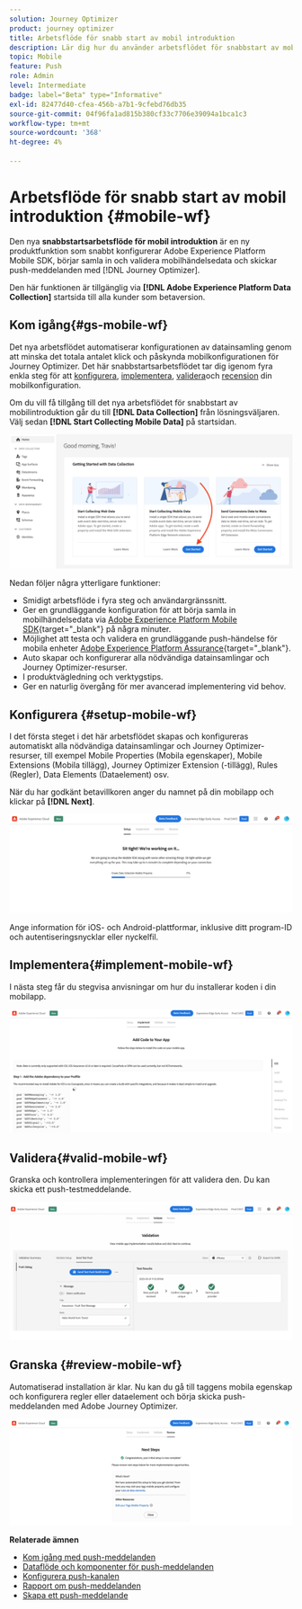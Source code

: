 ```yaml
---
solution: Journey Optimizer
product: journey optimizer
title: Arbetsflöde för snabb start av mobil introduktion
description: Lär dig hur du använder arbetsflödet för snabbstart av mobil introduktion
topic: Mobile
feature: Push
role: Admin
level: Intermediate
badge: label="Beta" type="Informative"
exl-id: 82477d40-cfea-456b-a7b1-9cfebd76db35
source-git-commit: 04f96fa1ad815b380cf33c7706e39094a1bca1c3
workflow-type: tm+mt
source-wordcount: '368'
ht-degree: 4%

---
```


# Arbetsflöde för snabb start av mobil introduktion {#mobile-wf}

Den nya **snabbstartsarbetsflöde för mobil introduktion** är en ny produktfunktion som snabbt konfigurerar Adobe Experience Platform Mobile SDK, börjar samla in och validera mobilhändelsedata och skickar push-meddelanden med [!DNL Journey Optimizer].

Den här funktionen är tillgänglig via **[!DNL Adobe Experience Platform Data Collection]** startsida till alla kunder som betaversion.

## Kom igång{#gs-mobile-wf}

Det nya arbetsflödet automatiserar konfigurationen av datainsamling genom att minska det totala antalet klick och påskynda mobilkonfigurationen för Journey Optimizer. Det här snabbstartsarbetsflödet tar dig igenom fyra enkla steg för att [konfigurera](##setup-mobile-wf), [implementera](#implement-mobile-wf), [validera](#valid-mobile-wf)och [recension](#review-mobile-wf) din mobilkonfiguration.

Om du vill få tillgång till det nya arbetsflödet för snabbstart av mobilintroduktion går du till **[!DNL Data Collection]** från lösningsväljaren. Välj sedan **[!DNL Start Collecting Mobile Data]** på startsidan.

![](assets/mobile-wf-home.png)

Nedan följer några ytterligare funktioner:

* Smidigt arbetsflöde i fyra steg och användargränssnitt.
* Ger en grundläggande konfiguration för att börja samla in mobilhändelsedata via [Adobe Experience Platform Mobile SDK](https://developer.adobe.com/client-sdks/documentation/){target="_blank"} på några minuter.
* Möjlighet att testa och validera en grundläggande push-händelse för mobila enheter [Adobe Experience Platform Assurance](https://experienceleague.adobe.com/docs/experience-platform/assurance/home.html){target="_blank"}.
* Auto skapar och konfigurerar alla nödvändiga datainsamlingar och Journey Optimizer-resurser.
* I produktvägledning och verktygstips.
* Ger en naturlig övergång för mer avancerad implementering vid behov.

## Konfigurera {#setup-mobile-wf}

I det första steget i det här arbetsflödet skapas och konfigureras automatiskt alla nödvändiga datainsamlingar och Journey Optimizer-resurser, till exempel Mobile Properties (Mobila egenskaper), Mobile Extensions (Mobila tillägg), Journey Optimizer Extension (-tillägg), Rules (Regler), Data Elements (Dataelement) osv.

När du har godkänt betavillkoren anger du namnet på din mobilapp och klickar på **[!DNL Next]**.

![](assets/mobile-wf-setup.png)

Ange information för iOS- och Android-plattformar, inklusive ditt program-ID och autentiseringsnycklar eller nyckelfil.

## Implementera{#implement-mobile-wf}

I nästa steg får du stegvisa anvisningar om hur du installerar koden i din mobilapp.

![](assets/mobile-wf-add-code.png)


## Validera{#valid-mobile-wf}

Granska och kontrollera implementeringen för att validera den. Du kan skicka ett push-testmeddelande.

![](assets/mobile-wf-valid.png)


## Granska {#review-mobile-wf}

Automatiserad installation är klar. Nu kan du gå till taggens mobila egenskap och konfigurera regler eller dataelement och börja skicka push-meddelanden med Adobe Journey Optimizer.

![](assets/mobile-wf-done.png)


**Relaterade ämnen**

* [Kom igång med push-meddelanden](get-started-push.md)
* [Dataflöde och komponenter för push-meddelanden](push-gs.md)
* [Konfigurera push-kanalen](push-configuration.md)
* [Rapport om push-meddelanden](../reports/journey-global-report.md#push-global)
* [Skapa ett push-meddelande](create-push.md)
